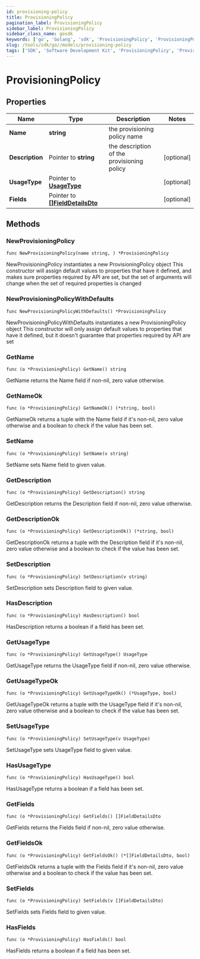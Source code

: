 ```yaml
---
id: provisioning-policy
title: ProvisioningPolicy
pagination_label: ProvisioningPolicy
sidebar_label: ProvisioningPolicy
sidebar_class_name: gosdk
keywords: ['go', 'Golang', 'sdk', 'ProvisioningPolicy', 'ProvisioningPolicy'] 
slug: /tools/sdk/go//models/provisioning-policy
tags: ['SDK', 'Software Development Kit', 'ProvisioningPolicy', 'ProvisioningPolicy']
---
```


# ProvisioningPolicy

## Properties

Name | Type | Description | Notes
------------ | ------------- | ------------- | -------------
**Name** | **string** | the provisioning policy name | 
**Description** | Pointer to **string** | the description of the provisioning policy | [optional] 
**UsageType** | Pointer to [**UsageType**](usage-type) |  | [optional] 
**Fields** | Pointer to [**[]FieldDetailsDto**](field-details-dto) |  | [optional] 

## Methods

### NewProvisioningPolicy

`func NewProvisioningPolicy(name string, ) *ProvisioningPolicy`

NewProvisioningPolicy instantiates a new ProvisioningPolicy object
This constructor will assign default values to properties that have it defined,
and makes sure properties required by API are set, but the set of arguments
will change when the set of required properties is changed

### NewProvisioningPolicyWithDefaults

`func NewProvisioningPolicyWithDefaults() *ProvisioningPolicy`

NewProvisioningPolicyWithDefaults instantiates a new ProvisioningPolicy object
This constructor will only assign default values to properties that have it defined,
but it doesn't guarantee that properties required by API are set

### GetName

`func (o *ProvisioningPolicy) GetName() string`

GetName returns the Name field if non-nil, zero value otherwise.

### GetNameOk

`func (o *ProvisioningPolicy) GetNameOk() (*string, bool)`

GetNameOk returns a tuple with the Name field if it's non-nil, zero value otherwise
and a boolean to check if the value has been set.

### SetName

`func (o *ProvisioningPolicy) SetName(v string)`

SetName sets Name field to given value.


### GetDescription

`func (o *ProvisioningPolicy) GetDescription() string`

GetDescription returns the Description field if non-nil, zero value otherwise.

### GetDescriptionOk

`func (o *ProvisioningPolicy) GetDescriptionOk() (*string, bool)`

GetDescriptionOk returns a tuple with the Description field if it's non-nil, zero value otherwise
and a boolean to check if the value has been set.

### SetDescription

`func (o *ProvisioningPolicy) SetDescription(v string)`

SetDescription sets Description field to given value.

### HasDescription

`func (o *ProvisioningPolicy) HasDescription() bool`

HasDescription returns a boolean if a field has been set.

### GetUsageType

`func (o *ProvisioningPolicy) GetUsageType() UsageType`

GetUsageType returns the UsageType field if non-nil, zero value otherwise.

### GetUsageTypeOk

`func (o *ProvisioningPolicy) GetUsageTypeOk() (*UsageType, bool)`

GetUsageTypeOk returns a tuple with the UsageType field if it's non-nil, zero value otherwise
and a boolean to check if the value has been set.

### SetUsageType

`func (o *ProvisioningPolicy) SetUsageType(v UsageType)`

SetUsageType sets UsageType field to given value.

### HasUsageType

`func (o *ProvisioningPolicy) HasUsageType() bool`

HasUsageType returns a boolean if a field has been set.

### GetFields

`func (o *ProvisioningPolicy) GetFields() []FieldDetailsDto`

GetFields returns the Fields field if non-nil, zero value otherwise.

### GetFieldsOk

`func (o *ProvisioningPolicy) GetFieldsOk() (*[]FieldDetailsDto, bool)`

GetFieldsOk returns a tuple with the Fields field if it's non-nil, zero value otherwise
and a boolean to check if the value has been set.

### SetFields

`func (o *ProvisioningPolicy) SetFields(v []FieldDetailsDto)`

SetFields sets Fields field to given value.

### HasFields

`func (o *ProvisioningPolicy) HasFields() bool`

HasFields returns a boolean if a field has been set.


